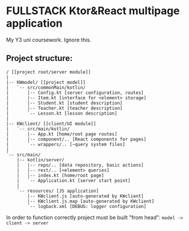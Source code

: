 # FULLSTACK Ktor&React multipage application
My Y3 uni coursework. Ignore this.

## Project structure:
```
/ [[project root/server module]]
|
|-- KWmodel/ [[project model]]
|   `-- src/commonMain/kotlin/
|       |-- Config.kt [server configuration, routes]
|       |-- Item.kt [interface for <element> storage]
|       |-- Student.kt [student description]
|       |-- Teacher.kt [teacher description]
|       `-- Lesson.kt [lesson description]
|
|-- KWclient/ [[client/UI module]]
|   `-- src/main/kotlin/
|       |-- App.kt [home/root page routes]
|       |-- component/.. [React components for pages]
|       `-- wrappers/.. [~query system files]
|
`-- src/main/ 
    |-- kotlin/server/
    |   |-- repo/.. [data repository, basic actions]
    |   |-- rest/.. [<element> queries]
    |   |-- index.kt [home/root page]
    |   `-- Application.kt [server start point]
    |
    `-- resources/ [JS application]
        |-- KWclient.js [auto-generated by KWclient]
        |-- KWclient.js.map [auto-generated by KWclient]
        `-- logback.xml [DEBUG: logger configuration]
```


In order to function correctly project must be built "from head":
```model -> client -> server```
